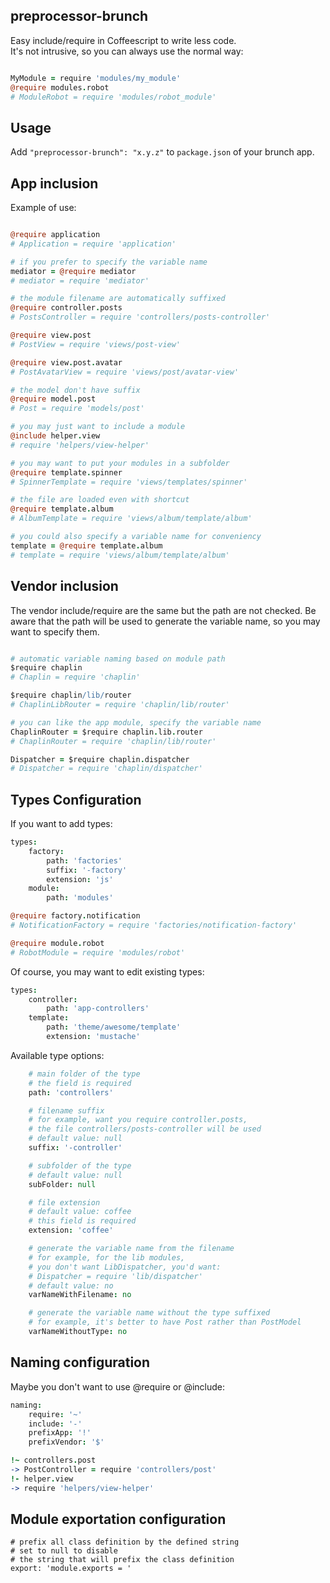 ## preprocessor-brunch

Easy include/require in Coffeescript to write less code.<br>
It's not intrusive, so you can always use the normal way:

```coffeescript

MyModule = require 'modules/my_module'
@require modules.robot
# ModuleRobot = require 'modules/robot_module'

```

## Usage

Add `"preprocessor-brunch": "x.y.z"` to `package.json` of your brunch app.

## App inclusion

Example of use:

```coffeescript

@require application
# Application = require 'application'

# if you prefer to specify the variable name
mediator = @require mediator
# mediator = require 'mediator'

# the module filename are automatically suffixed
@require controller.posts
# PostsController = require 'controllers/posts-controller'

@require view.post
# PostView = require 'views/post-view'

@require view.post.avatar
# PostAvatarView = require 'views/post/avatar-view'

# the model don't have suffix
@require model.post
# Post = require 'models/post'

# you may just want to include a module
@include helper.view
# require 'helpers/view-helper'

# you may want to put your modules in a subfolder
@require template.spinner
# SpinnerTemplate = require 'views/templates/spinner'

# the file are loaded even with shortcut
@require template.album
# AlbumTemplate = require 'views/album/template/album'

# you could also specify a variable name for conveniency
template = @require template.album
# template = require 'views/album/template/album'

```

## Vendor inclusion

The vendor include/require are the same but the path are not checked.
Be aware that the path will be used to generate the variable name, so you may want to specify them.

```coffeescript

# automatic variable naming based on module path
$require chaplin
# Chaplin = require 'chaplin'

$require chaplin/lib/router
# ChaplinLibRouter = require 'chaplin/lib/router'

# you can like the app module, specify the variable name
ChaplinRouter = $require chaplin.lib.router
# ChaplinRouter = require 'chaplin/lib/router'

Dispatcher = $require chaplin.dispatcher
# Dispatcher = require 'chaplin/dispatcher'

```

## Types Configuration

If you want to add types:

```coffeescript
types:
	factory:
		path: 'factories'
		suffix: '-factory'
		extension: 'js'
	module:
		path: 'modules'

@require factory.notification
# NotificationFactory = require 'factories/notification-factory'

@require module.robot
# RobotModule = require 'modules/robot'
```

Of course, you may want to edit existing types:

```coffeescript
types:
	controller:
		path: 'app-controllers'
	template:
		path: 'theme/awesome/template'
		extension: 'mustache'
```

Available type options:

```coffeescript
	# main folder of the type
	# the field is required
	path: 'controllers'

	# filename suffix
	# for example, want you require controller.posts,
	# the file controllers/posts-controller will be used
	# default value: null
	suffix: '-controller'

	# subfolder of the type
	# default value: null
	subFolder: null

	# file extension
	# default value: coffee
	# this field is required
	extension: 'coffee'

	# generate the variable name from the filename
	# for example, for the lib modules,
	# you don't want LibDispatcher, you'd want:
	# Dispatcher = require 'lib/dispatcher'
	# default value: no
	varNameWithFilename: no

	# generate the variable name without the type suffixed
	# for example, it's better to have Post rather than PostModel
	varNameWithoutType: no
```

## Naming configuration

Maybe you don't want to use @require or @include:

```coffeescript
naming:
	require: '~'
	include: '-'
	prefixApp: '!'
	prefixVendor: '$'

!~ controllers.post
-> PostController = require 'controllers/post'
!- helper.view
-> require 'helpers/view-helper'
```

## Module exportation configuration

```
# prefix all class definition by the defined string
# set to null to disable
# the string that will prefix the class definition
export: 'module.exports = '

```